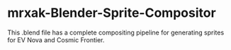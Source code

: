 # mrxak-Blender-Sprite-Compositor
This .blend file has a complete compositing pipeline for generating sprites for EV Nova and Cosmic Frontier.
